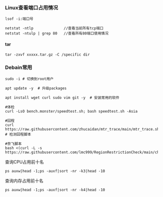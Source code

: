 ### Linux查看端口占用情况
```shell
lsof -i:端口号

netstat -ntlp              //查看当前所有tcp端口
netstat -ntulp | grep 80   //查看所有80端口使用情况
```

#### tar
```shell
tar -zxvf xxxxx.tar.gz -C /specific dir 
```

### Debain常用
```shell
sudo -i # 切换到root用户

apt update -y  # 升级packages

apt install wget curl sudo vim git -y  # 安装常用的软件

#体检
curl -LsO bench.monster/speedtest.sh; bash speedtest.sh -Asia

#回程
curl https://raw.githubusercontent.com/zhucaidan/mtr_trace/main/mtr_trace.sh|bash  # 检测回程脚本

#奈飞脚本
bash <(curl -L -s https://raw.githubusercontent.com/lmc999/RegionRestrictionCheck/main/check.sh)
```


查询CPU占用前十名
```shell
ps auxw|head -1;ps -auxf|sort -nr -k3|head -10
```

查询内存占用前十名
```shell
ps auxw|head -1;ps -auxf|sort -nr -k4|head -10
```
